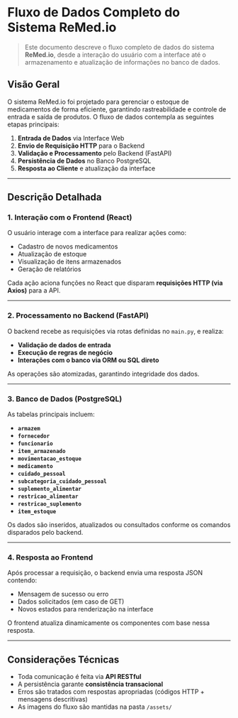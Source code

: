 # Fluxo de Dados Completo do Sistema ReMed.io

> Este documento descreve o fluxo completo de dados do sistema **ReMed.io**, desde a interação do usuário com a interface até o armazenamento e atualização de informações no banco de dados.

## Visão Geral

O sistema ReMed.io foi projetado para gerenciar o estoque de medicamentos de forma eficiente, garantindo rastreabilidade e controle de entrada e saída de produtos. O fluxo de dados contempla as seguintes etapas principais:

1. **Entrada de Dados** via Interface Web
2. **Envio de Requisição HTTP** para o Backend
3. **Validação e Processamento** pelo Backend (FastAPI)
4. **Persistência de Dados** no Banco PostgreSQL
5. **Resposta ao Cliente** e atualização da interface

---

## Descrição Detalhada

### 1. Interação com o Frontend (React)

O usuário interage com a interface para realizar ações como:

- Cadastro de novos medicamentos
- Atualização de estoque
- Visualização de itens armazenados
- Geração de relatórios

Cada ação aciona funções no React que disparam **requisições HTTP (via Axios)** para a API.

---

### 2. Processamento no Backend (FastAPI)

O backend recebe as requisições via rotas definidas no `main.py`, e realiza:

- **Validação de dados de entrada**
- **Execução de regras de negócio**
- **Interações com o banco via ORM ou SQL direto**

As operações são atomizadas, garantindo integridade dos dados.

---

### 3. Banco de Dados (PostgreSQL)

As tabelas principais incluem:

  - **`armazem`** 
  - **`fornecedor`**
  - **`funcionario`**
  - **`item_armazenado`**
  - **`movimentacao_estoque`**
  - **`medicamento`**
  - **`cuidado_pessoal`**
  - **`subcategoria_cuidado_pessoal`**
  - **`suplemento_alimentar`**
  - **`restricao_alimentar`**
  - **`restricao_suplemento`**
  - **`item_estoque`**

Os dados são inseridos, atualizados ou consultados conforme os comandos disparados pelo backend.

---

### 4. Resposta ao Frontend

Após processar a requisição, o backend envia uma resposta JSON contendo:

- Mensagem de sucesso ou erro
- Dados solicitados (em caso de GET)
- Novos estados para renderização na interface

O frontend atualiza dinamicamente os componentes com base nessa resposta.

---

## Considerações Técnicas

- Toda comunicação é feita via **API RESTful**
- A persistência garante **consistência transacional**
- Erros são tratados com respostas apropriadas (códigos HTTP + mensagens descritivas)
- As imagens do fluxo são mantidas na pasta `/assets/`

